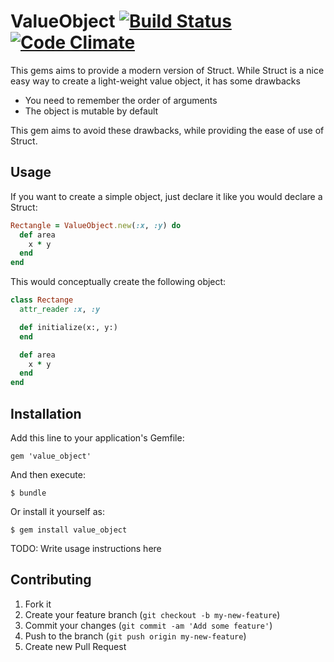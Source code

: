 # ValueObject [![Build Status](https://travis-ci.org/markijbema/value_object.png)](https://travis-ci.org/markijbema/value_object) [![Code Climate](https://codeclimate.com/github/markijbema/value_object.png)](https://codeclimate.com/github/markijbema/value_object)

This gems aims to provide a modern version of Struct.
While Struct is a nice easy way to create a light-weight
value object, it has some drawbacks

* You need to remember the order of arguments
* The object is mutable by default

This gem aims to avoid these drawbacks, while providing the
ease of use of Struct.

## Usage

If you want to create a simple object, just declare it like
you would declare a Struct:

```ruby
Rectangle = ValueObject.new(:x, :y) do
  def area
    x * y
  end
end
```

This would conceptually create the following object:

```ruby
class Rectange
  attr_reader :x, :y

  def initialize(x:, y:)
  end

  def area
    x * y
  end
end
```

## Installation

Add this line to your application's Gemfile:

    gem 'value_object'

And then execute:

    $ bundle

Or install it yourself as:

    $ gem install value_object


TODO: Write usage instructions here

## Contributing

1. Fork it
2. Create your feature branch (`git checkout -b my-new-feature`)
3. Commit your changes (`git commit -am 'Add some feature'`)
4. Push to the branch (`git push origin my-new-feature`)
5. Create new Pull Request

